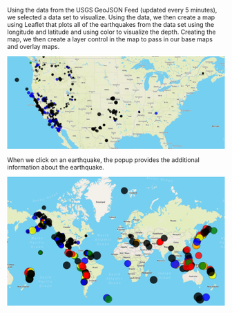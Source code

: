 
Using the data from the USGS GeoJSON Feed (updated every 5 minutes), we selected a data set to visualize. Using the data, we then create a map using Leaflet that plots all of the earthquakes from the data set using the longitude and latitude and using color to visualize the depth. Creating the map, we then create a layer control in the map to pass in our base maps and overlay maps.

![Alt text](/Leaflet_Challenge/US.png)

When we click on an earthquake, the popup provides the additional information about the earthquake. 

![Alt text](/Leaflet_Challenge/world.png)


